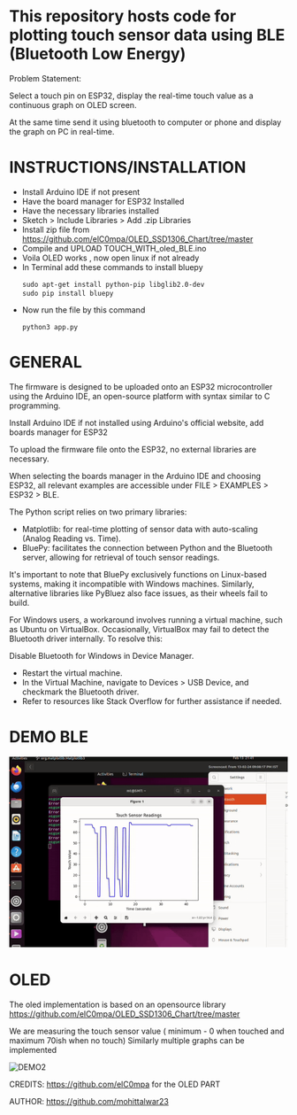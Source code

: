# This repository hosts code for plotting touch sensor data using BLE (Bluetooth Low Energy)

Problem Statement:

Select a touch pin on ESP32, display the real-time touch value as a  continuous graph on OLED screen. 

At the same time send it using bluetooth to computer or phone and display the graph on PC in real-time.

# INSTRUCTIONS/INSTALLATION

- Install Arduino IDE if not present
- Have the board manager for ESP32 Installed
- Have the necessary libraries installed
- Sketch > Include Libraries > Add .zip Libraries
- Install zip file from https://github.com/elC0mpa/OLED_SSD1306_Chart/tree/master
- Compile and UPLOAD TOUCH_WITH_oled_BLE.ino
- Voila OLED works , now open linux if not already
- In Terminal add these commands to install bluepy
  ```plaintext
  sudo apt-get install python-pip libglib2.0-dev
  sudo pip install bluepy
  ```
- Now run the file by this command
  ```plaintext
  python3 app.py
  ```
  
# GENERAL

The firmware is designed to be uploaded onto an ESP32 microcontroller using the Arduino IDE, an open-source platform with syntax similar to C programming.

Install Arduino IDE if not installed using Arduino's official website, add boards manager for ESP32

To upload the firmware file onto the ESP32, no external libraries are necessary. 

When selecting the boards manager in the Arduino IDE and choosing ESP32, all relevant examples are accessible under FILE > EXAMPLES > ESP32 > BLE.

The Python script relies on two primary libraries:
- Matplotlib: for real-time plotting of sensor data with auto-scaling (Analog Reading vs. Time).
- BluePy: facilitates the connection between Python and the Bluetooth server, allowing for retrieval of touch sensor readings.

It's important to note that BluePy exclusively functions on Linux-based systems, making it incompatible with Windows machines. Similarly, alternative libraries like PyBluez also face issues, as their wheels fail to build.

For Windows users, a workaround involves running a virtual machine, such as Ubuntu on VirtualBox. Occasionally, VirtualBox may fail to detect the Bluetooth driver internally. To resolve this:

Disable Bluetooth for Windows in Device Manager.
- Restart the virtual machine.
- In the Virtual Machine, navigate to Devices > USB Device, and checkmark the Bluetooth driver.
- Refer to resources like Stack Overflow for further assistance if needed.

# DEMO BLE

![DEMO](https://github.com/mohittalwar23/BLE-Touch-OLED/blob/main/demogif.gif)

# OLED

The oled implementation is based on an opensource library https://github.com/elC0mpa/OLED_SSD1306_Chart/tree/master 

We are measuring the touch sensor value ( minimum - 0 when touched and maximum 70ish when no touch)
Similarly multiple graphs can be implemented

![DEMO2](https://github.com/mohittalwar23/BLE-Touch-OLED/blob/main/demogif2.gif)

CREDITS:  https://github.com/elC0mpa for the OLED PART


AUTHOR: https://github.com/mohittalwar23
